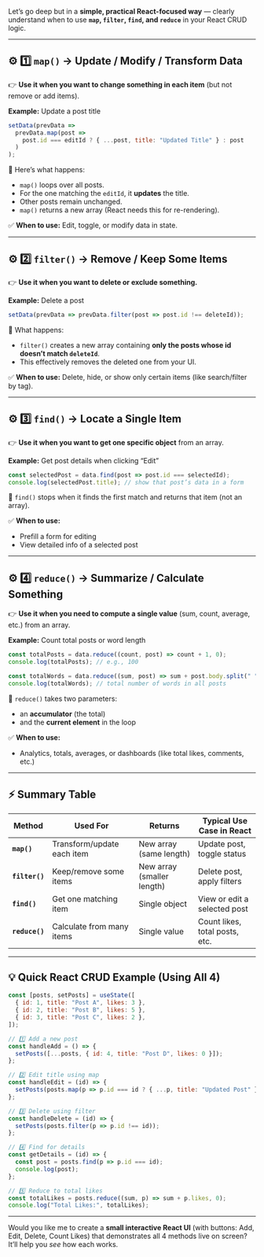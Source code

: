 Let’s go deep but in a **simple, practical React-focused way** —
clearly understand when to use **`map`, `filter`, `find`, and `reduce`** in your React CRUD logic.

---

## ⚙️ 1️⃣ `map()` → **Update / Modify / Transform Data**

👉 **Use it when you want to change something in each item**
(but not remove or add items).

**Example:** Update a post title

```js
setData(prevData =>
  prevData.map(post =>
    post.id === editId ? { ...post, title: "Updated Title" } : post
  )
);
```

🧠 Here’s what happens:

* `map()` loops over all posts.
* For the one matching the `editId`, it **updates** the title.
* Other posts remain unchanged.
* `map()` returns a new array (React needs this for re-rendering).

✅ **When to use:** Edit, toggle, or modify data in state.

---

## ⚙️ 2️⃣ `filter()` → **Remove / Keep Some Items**

👉 **Use it when you want to delete or exclude something.**

**Example:** Delete a post

```js
setData(prevData => prevData.filter(post => post.id !== deleteId));
```

🧠 What happens:

* `filter()` creates a new array containing **only the posts whose id doesn’t match `deleteId`**.
* This effectively removes the deleted one from your UI.

✅ **When to use:** Delete, hide, or show only certain items (like search/filter by tag).

---

## ⚙️ 3️⃣ `find()` → **Locate a Single Item**

👉 **Use it when you want to get one specific object** from an array.

**Example:** Get post details when clicking “Edit”

```js
const selectedPost = data.find(post => post.id === selectedId);
console.log(selectedPost.title); // show that post’s data in a form
```

🧠 `find()` stops when it finds the first match and returns that item (not an array).

✅ **When to use:**

* Prefill a form for editing
* View detailed info of a selected post

---

## ⚙️ 4️⃣ `reduce()` → **Summarize / Calculate Something**

👉 **Use it when you need to compute a single value** (sum, count, average, etc.) from an array.

**Example:** Count total posts or word length

```js
const totalPosts = data.reduce((count, post) => count + 1, 0);
console.log(totalPosts); // e.g., 100

const totalWords = data.reduce((sum, post) => sum + post.body.split(" ").length, 0);
console.log(totalWords); // total number of words in all posts
```

🧠 `reduce()` takes two parameters:

* an **accumulator** (the total)
* and the **current element** in the loop

✅ **When to use:**

* Analytics, totals, averages, or dashboards (like total likes, comments, etc.)

---

## ⚡ Summary Table

| Method         | Used For                   | Returns                    | Typical Use Case in React      |
| -------------- | -------------------------- | -------------------------- | ------------------------------ |
| **`map()`**    | Transform/update each item | New array (same length)    | Update post, toggle status     |
| **`filter()`** | Keep/remove some items     | New array (smaller length) | Delete post, apply filters     |
| **`find()`**   | Get one matching item      | Single object              | View or edit a selected post   |
| **`reduce()`** | Calculate from many items  | Single value               | Count likes, total posts, etc. |

---

## 💡 Quick React CRUD Example (Using All 4)

```js
const [posts, setPosts] = useState([
  { id: 1, title: "Post A", likes: 3 },
  { id: 2, title: "Post B", likes: 5 },
  { id: 3, title: "Post C", likes: 2 },
]);

// 1️⃣ Add a new post
const handleAdd = () => {
  setPosts([...posts, { id: 4, title: "Post D", likes: 0 }]);
};

// 2️⃣ Edit title using map
const handleEdit = (id) => {
  setPosts(posts.map(p => p.id === id ? { ...p, title: "Updated Post" } : p));
};

// 3️⃣ Delete using filter
const handleDelete = (id) => {
  setPosts(posts.filter(p => p.id !== id));
};

// 4️⃣ Find for details
const getDetails = (id) => {
  const post = posts.find(p => p.id === id);
  console.log(post);
};

// 5️⃣ Reduce to total likes
const totalLikes = posts.reduce((sum, p) => sum + p.likes, 0);
console.log("Total Likes:", totalLikes);
```

---

Would you like me to create a **small interactive React UI** (with buttons: Add, Edit, Delete, Count Likes) that demonstrates all 4 methods live on screen? It’ll help you *see* how each works.
